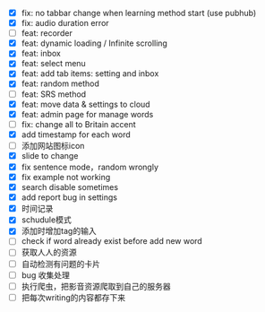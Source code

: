 * [X] fix: no tabbar change when learning method start (use pubhub)
* [X] fix: audio duration error
* [ ] feat: recorder
* [X] feat: dynamic loading / Infinite scrolling
* [X] feat: inbox
* [X] feat: select menu
* [X] feat: add tab items: setting  and inbox
* [X] feat: random method
* [ ] feat: SRS method
* [X] feat: move data & settings to cloud
* [X] feat: admin page for manage words
* [ ] fix: change all to Britain accent
* [X] add timestamp for each word
* [ ] 添加网站图标icon
* [X] slide to change
* [X] fix sentence mode，random wrongly
* [X] fix example not working
* [X] search disable sometimes
* [X] add report bug in settings
* [X] 时间记录
* [X] schudule模式
* [X] 添加时增加tag的输入
* [ ] check if word already exist before add new word
* [ ] 获取人人的资源
* [ ] 自动检测有问题的卡片
* [ ] bug 收集处理
* [ ] 执行爬虫，把影音资源爬取到自己的服务器
* [ ] 把每次writing的内容都存下来
